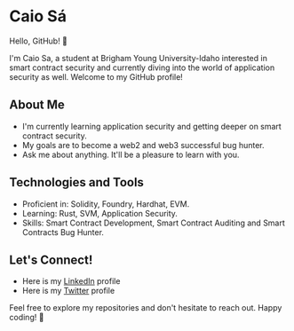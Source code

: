 
# Caio Sá

Hello, GitHub! 👋

I'm Caio Sa, a student at Brigham Young University-Idaho interested in smart contract security and currently diving into the world of application security as well. Welcome to my GitHub profile!

## About Me

- I'm currently learning application security and getting deeper on smart contract security.
- My goals are to become a web2 and web3 successful bug hunter.
- Ask me about anything. It'll be a pleasure to learn with you.

## Technologies and Tools

- Proficient in: Solidity, Foundry, Hardhat, EVM.
- Learning: Rust, SVM, Application Security. 
- Skills: Smart Contract Development, Smart Contract Auditing and Smart Contracts Bug Hunter. 

## Let's Connect!

- Here is my [LinkedIn](https://www.linkedin.com/in/caiosabarros/) profile
- Here is my [Twitter](https://x.com/caiosapy) profile

Feel free to explore my repositories and don't hesitate to reach out. Happy coding! 🚀
